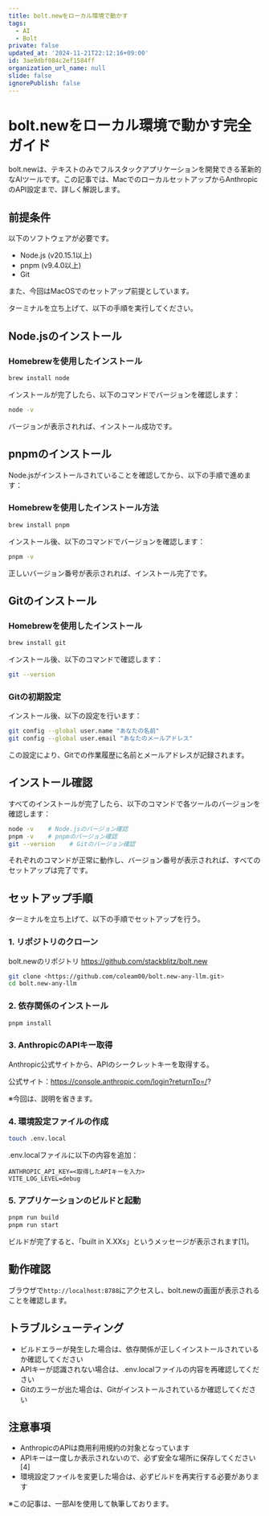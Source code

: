 ```yaml
---
title: bolt.newをローカル環境で動かす
tags:
  - AI
  - Bolt
private: false
updated_at: '2024-11-21T22:12:16+09:00'
id: 3ae9dbf084c2ef1584ff
organization_url_name: null
slide: false
ignorePublish: false
---
```

# bolt.newをローカル環境で動かす完全ガイド

bolt.newは、テキストのみでフルスタックアプリケーションを開発できる革新的なAIツールです。この記事では、MacでのローカルセットアップからAnthropicのAPI設定まで、詳しく解説します。

## 前提条件

以下のソフトウェアが必要です。

- Node.js (v20.15.1以上)
- pnpm (v9.4.0以上)
- Git

また、今回はMacOSでのセットアップ前提としています。

ターミナルを立ち上げて、以下の手順を実行してください。

## Node.jsのインストール

### Homebrewを使用したインストール

```bash
brew install node

```

インストールが完了したら、以下のコマンドでバージョンを確認します：

```bash
node -v

```

バージョンが表示されれば、インストール成功です。

## pnpmのインストール

Node.jsがインストールされていることを確認してから、以下の手順で進めます：

### Homebrewを使用したインストール方法

```bash
brew install pnpm

```

インストール後、以下のコマンドでバージョンを確認します：

```bash
pnpm -v

```

正しいバージョン番号が表示されれば、インストール完了です。

## Gitのインストール

### Homebrewを使用したインストール

```bash
brew install git

```

インストール後、以下のコマンドで確認します：

```bash
git --version

```

### Gitの初期設定

インストール後、以下の設定を行います：

```bash
git config --global user.name "あなたの名前"
git config --global user.email "あなたのメールアドレス"

```

この設定により、Gitでの作業履歴に名前とメールアドレスが記録されます。

## インストール確認

すべてのインストールが完了したら、以下のコマンドで各ツールのバージョンを確認します：

```bash
node -v    # Node.jsのバージョン確認
pnpm -v    # pnpmのバージョン確認
git --version    # Gitのバージョン確認

```

それぞれのコマンドが正常に動作し、バージョン番号が表示されれば、すべてのセットアップは完了です。


## セットアップ手順

ターミナルを立ち上げて、以下の手順でセットアップを行う。

### 1. リポジトリのクローン
bolt.newのリポジトリ
https://github.com/stackblitz/bolt.new

```bash
git clone <https://github.com/coleam00/bolt.new-any-llm.git>
cd bolt.new-any-llm

```

### 2. 依存関係のインストール

```bash
pnpm install

```

### 3. AnthropicのAPIキー取得

Anthropic公式サイトから、APIのシークレットキーを取得する。

公式サイト：https://console.anthropic.com/login?returnTo=/?

※今回は、説明を省きます。

### 4. 環境設定ファイルの作成

```bash
touch .env.local

```

.env.localファイルに以下の内容を追加：

```
ANTHROPIC_API_KEY=<取得したAPIキーを入力>
VITE_LOG_LEVEL=debug

```

### 5. アプリケーションのビルドと起動

```bash
pnpm run build
pnpm run start

```

ビルドが完了すると、「built in X.XXs」というメッセージが表示されます[1]。

## 動作確認

ブラウザで`http://localhost:8788`にアクセスし、bolt.newの画面が表示されることを確認します。

## トラブルシューティング

- ビルドエラーが発生した場合は、依存関係が正しくインストールされているか確認してください
- APIキーが認識されない場合は、.env.localファイルの内容を再確認してください
- Gitのエラーが出た場合は、Gitがインストールされているか確認してください

## 注意事項

- AnthropicのAPIは商用利用規約の対象となっています
- APIキーは一度しか表示されないので、必ず安全な場所に保存してください[4]
- 環境設定ファイルを変更した場合は、必ずビルドを再実行する必要があります

※この記事は、一部AIを使用して執筆しております。


